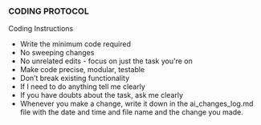 ### CODING PROTOCOL

Coding Instructions

- Write the minimum code required
- No sweeping changes
- No unrelated edits - focus on just the task you're on
- Make code precise, modular, testable
- Don’t break existing functionality
- If I need to do anything tell me clearly
- If you have doubts about the task, ask me clearly
- Whenever you make a change, write it down in the ai_changes_log.md file with the date and time and file name and the change you made.

